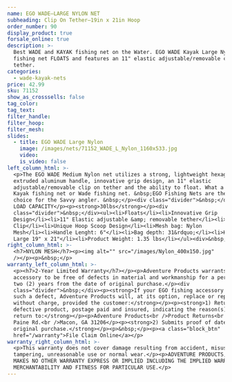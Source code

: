 ```yaml
---
name: EGO WADE—LARGE NYLON NET
subheading: Clip On Tether—19in x 21in Hoop
order_number: 90
display_product: true
forsale_online: true
description: >-
  Best WADE and KAYAK fishing net on the Water. EGO WADE Kayak Large Nylon
  fishing net FLOATS and features an 11" elastic adjustable/removable clip on
  tether.
categories:
  - wade-kayak-nets
price: 42.99
sku: 71152
show_as_crosssells: false
tag_color:
tag_text:
filter_handle:
filter_hoop:
filter_mesh:
slides:
  - title: EGO WADE Large Nylon
    image: /images/nets/71152_WADE_L_Nylon_1160x533.jpg
    video:
    is_video: false
left_column_html: >-
  <p>The EGO WADE Medium Nylon net utilizes a strong, lightweight hexagonal
  extruded aluminum handle, innovative grip design, an 11" elastic
  adjustable/removable clip on tether and the ability to float. What a perfect
  Kayak fishing net or Wade fishing net. &nbsp;EGO Fishing Nets are the first
  choice for the Savvy angler. &nbsp;</p><div class="divider">&nbsp;</div><p>MAX
  LOAD CAPACITY</p><p><strong>30lbs</strong></p><div
  class="divider">&nbsp;</div><ul><li>Floats</li><li>Innovative Grip
  Design</li><li>11" Elastic adjustable &amp; removable tether</li><li>Aluminum
  Clip</li><li>Unique Hoop Scoop Design</li><li>Mesh bag: Nylon
  Mesh</li><li>Handle Lenght: 6"</li><li>Bag depth: 31&rdquo;</li><li>Hoop size:
  Large 19" x 21"</li><li>Product Weight: 1.35 lbs</li></ul><div>&nbsp;</div>
right_column_html: >-
  <h7>NYLON MESH</h7><p><img alt="" src="/images/Nylon_400x150.jpg"
  /></p><p>&nbsp;</p>
warranty_left_column_html: >-
  <p><h7>2-Year Limited Warranty</h7></p><p>Adventure Products warrants your EGO
  accessory to be free of defects in material and workmanship for a period of
  two (2) years from the date of original purchase.</p><div
  class="divider">&nbsp;</div><p><strong>If your EGO fishing accessory exhibits
  such a defect, Adventure Products will, at its option, replace or repair it
  without charge, provided the customer:</strong></p><p><strong>1) Returns the
  defective product, postage paid and insured, indicating the reason(s) for the
  return to:</strong></p><p>Adventure Products<br />Product Returns<br />889 Guy
  Paine Rd.<br />Macon, GA 31206</p><p><strong>2) Submits proof of date of
  original purchase.</strong></p><p>&nbsp;</p><p><a class="block_btn"
  href="/warranty">File Claim Online</a></p>
warranty_right_column_html: >-
  <p>This warranty does not cover damage resulting from accident, misuse, abuse,
  tampering, unreasonable use or normal wear.</p><p>ADVENTURE PRODUCTS, INC.
  MAKES NO OTHER WARRANTY EXPRESS OR IMPLIED INCLUDING THE IMPLIED WARRANTIES OF
  MERCHANTABILITY AND FITNESS FOR PARTICULAR USE.</p>
---
```

